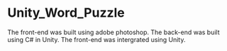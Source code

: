 # Unity_Word_Puzzle
The front-end was built using adobe photoshop.
The back-end was built using C# in Unity. The front-end was intergrated using Unity.
